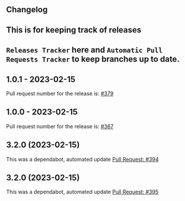 ## Changelog

## This is for keeping track of releases

## `Releases Tracker` here and `Automatic Pull Requests Tracker` to keep branches up to date.

## 1.0.1 - 2023-02-15

Pull request number for the release is: [#379](https://github.com/jge162/Action-workflows/pull/379)

## 1.0.0 - 2023-02-15

Pull request number for the release is: [#367](https://github.com/jge162/Action-workflows/pull/367)

## 3.2.0 (2023-02-15)

This was a dependabot, automated update [Pull Request: #394](https://github.com/jge162/Action-workflows/pull/394)

## 3.2.0 (2023-02-15)

This was a dependabot, automated update [Pull Request: #395](https://github.com/jge162/Action-workflows/pull/395)
